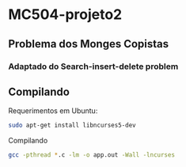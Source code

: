 # MC504-projeto2

## Problema dos Monges Copistas

### Adaptado do Search-insert-delete problem

## Compilando
Requerimentos em Ubuntu:
```bash
sudo apt-get install libncurses5-dev
```
Compilando
```bash
gcc -pthread *.c -lm -o app.out -Wall -lncurses
```
